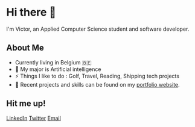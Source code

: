 # Hi there 👋 #
I'm Victor, an Applied Computer Science student and software developer.

## About Me ##

*  Currently living in Belgium :belgium: 
* 🎒 My major is Artificial intelligence
* ⚡ Things I like to do : Golf, Travel, Reading, Shipping tech projects
* 📌 Recent projects and skills can be found on my [portfolio website](https://victorbarra.com).

## Hit me up! ##

[LinkedIn](https://www.linkedin.com/in/victor-barra)    [Twitter](https://twitter.com/VictorBarraa)    [Email](mailto:victor.barra@live.be)

<!--
**Vicba/VicBa** is a ✨ _special_ ✨ repository because its `README.md` (this file) appears on your GitHub profile.

Here are some ideas to get you started:

- 🔭 I’m currently working on ...
- 🌱 I’m currently learning ...
- 👯 I’m looking to collaborate on ...
- 🤔 I’m looking for help with ...
- 💬 Ask me about ...
- 📫 How to reach me: ...
- 😄 Pronouns: ...
- ⚡ Fun fact: ...
-->
